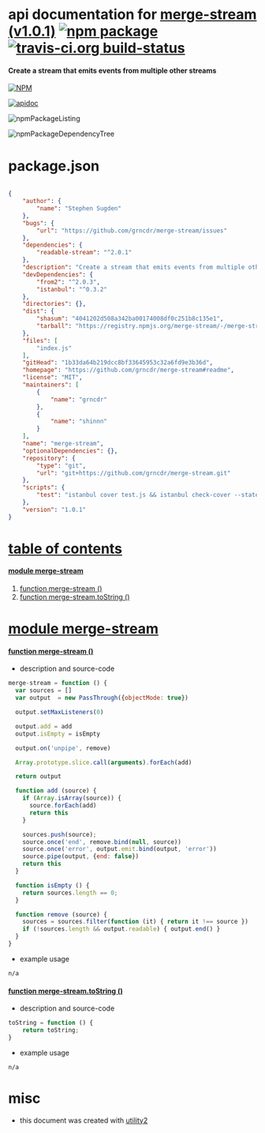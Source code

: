 # api documentation for  [merge-stream (v1.0.1)](https://github.com/grncdr/merge-stream#readme)  [![npm package](https://img.shields.io/npm/v/npmdoc-merge-stream.svg?style=flat-square)](https://www.npmjs.org/package/npmdoc-merge-stream) [![travis-ci.org build-status](https://api.travis-ci.org/npmdoc/node-npmdoc-merge-stream.svg)](https://travis-ci.org/npmdoc/node-npmdoc-merge-stream)
#### Create a stream that emits events from multiple other streams

[![NPM](https://nodei.co/npm/merge-stream.png?downloads=true&downloadRank=true&stars=true)](https://www.npmjs.com/package/merge-stream)

[![apidoc](https://npmdoc.github.io/node-npmdoc-merge-stream/build/screenCapture.buildCi.browser.apidoc.html.png)](https://npmdoc.github.io/node-npmdoc-merge-stream/build/apidoc.html)

![npmPackageListing](https://npmdoc.github.io/node-npmdoc-merge-stream/build/screenCapture.npmPackageListing.svg)

![npmPackageDependencyTree](https://npmdoc.github.io/node-npmdoc-merge-stream/build/screenCapture.npmPackageDependencyTree.svg)



# package.json

```json

{
    "author": {
        "name": "Stephen Sugden"
    },
    "bugs": {
        "url": "https://github.com/grncdr/merge-stream/issues"
    },
    "dependencies": {
        "readable-stream": "^2.0.1"
    },
    "description": "Create a stream that emits events from multiple other streams",
    "devDependencies": {
        "from2": "^2.0.3",
        "istanbul": "^0.3.2"
    },
    "directories": {},
    "dist": {
        "shasum": "4041202d508a342ba00174008df0c251b8c135e1",
        "tarball": "https://registry.npmjs.org/merge-stream/-/merge-stream-1.0.1.tgz"
    },
    "files": [
        "index.js"
    ],
    "gitHead": "1b33da64b219dcc8bf33645953c32a6fd9e3b36d",
    "homepage": "https://github.com/grncdr/merge-stream#readme",
    "license": "MIT",
    "maintainers": [
        {
            "name": "grncdr"
        },
        {
            "name": "shinnn"
        }
    ],
    "name": "merge-stream",
    "optionalDependencies": {},
    "repository": {
        "type": "git",
        "url": "git+https://github.com/grncdr/merge-stream.git"
    },
    "scripts": {
        "test": "istanbul cover test.js && istanbul check-cover --statements 100 --branches 100"
    },
    "version": "1.0.1"
}
```



# <a name="apidoc.tableOfContents"></a>[table of contents](#apidoc.tableOfContents)

#### [module merge-stream](#apidoc.module.merge-stream)
1.  [function <span class="apidocSignatureSpan"></span>merge-stream ()](#apidoc.element.merge-stream.merge-stream)
1.  [function <span class="apidocSignatureSpan">merge-stream.</span>toString ()](#apidoc.element.merge-stream.toString)



# <a name="apidoc.module.merge-stream"></a>[module merge-stream](#apidoc.module.merge-stream)

#### <a name="apidoc.element.merge-stream.merge-stream"></a>[function <span class="apidocSignatureSpan"></span>merge-stream ()](#apidoc.element.merge-stream.merge-stream)
- description and source-code
```javascript
merge-stream = function () {
  var sources = []
  var output  = new PassThrough({objectMode: true})

  output.setMaxListeners(0)

  output.add = add
  output.isEmpty = isEmpty

  output.on('unpipe', remove)

  Array.prototype.slice.call(arguments).forEach(add)

  return output

  function add (source) {
    if (Array.isArray(source)) {
      source.forEach(add)
      return this
    }

    sources.push(source);
    source.once('end', remove.bind(null, source))
    source.once('error', output.emit.bind(output, 'error'))
    source.pipe(output, {end: false})
    return this
  }

  function isEmpty () {
    return sources.length == 0;
  }

  function remove (source) {
    sources = sources.filter(function (it) { return it !== source })
    if (!sources.length && output.readable) { output.end() }
  }
}
```
- example usage
```shell
n/a
```

#### <a name="apidoc.element.merge-stream.toString"></a>[function <span class="apidocSignatureSpan">merge-stream.</span>toString ()](#apidoc.element.merge-stream.toString)
- description and source-code
```javascript
toString = function () {
    return toString;
}
```
- example usage
```shell
n/a
```



# misc
- this document was created with [utility2](https://github.com/kaizhu256/node-utility2)
